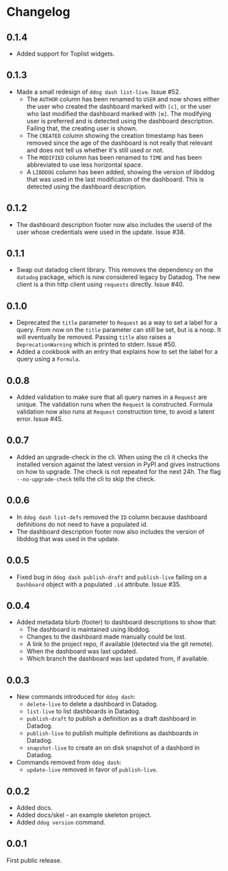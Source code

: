 # Changelog

## 0.1.4

- Added support for Toplist widgets.

## 0.1.3

- Made a small redesign of `ddog dash list-live`. Issue #52.
  - The `AUTHOR` column has been renamed to `USER` and now shows either the user
    who created the dashboard marked with `[c]`, or the user who last modified
    the dashboard marked with `[m]`. The modifying user is preferred and is
    detected using the dashboard description. Failing that, the creating user is
    shown.
  - The `CREATED` column showing the creation timestamp has been removed since
    the age of the dashboard is not really that relevant and does not tell us
    whether it's still used or not.
  - The `MODIFIED` column has been renamed to `TIME` and has been abbreviated to
    use less horizontal space.
  - A `LIBDDOG` column has been added, showing the version of libddog that was
    used in the last modification of the dashboard. This is detected using the
    dashboard description.

## 0.1.2

- The dashboard description footer now also includes the userid of the user
  whose credentials were used in the update. Issue #38.

## 0.1.1

- Swap out datadog client library. This removes the dependency on the `datadog`
  package, which is now considered legacy by Datadog. The new client is a thin
  http client using `requests` directly. Issue #40.

## 0.1.0

- Deprecated the `title` parameter to `Request` as a way to set a label for a
  query. From now on the `title` parameter can still be set, but is a noop. It
  will eventually be removed. Passing `title` also raises a `DeprecationWarning`
  which is printed to stderr. Issue #50.
- Added a cookbook with an entry that explains how to set the label for a query
  using a `Formula`.

## 0.0.8

- Added validation to make sure that all query names in a `Request` are unique.
  The validation runs when the `Request` is constructed. Formula validation now
  also runs at `Request` construction time, to avoid a latent error. Issue #45.

## 0.0.7

- Added an upgrade-check in the cli. When using the cli it checks the installed
  version against the latest version in PyPI and gives instructions on how to
  upgrade. The check is not repeated for the next 24h. The flag
  `--no-upgrade-check` tells the cli to skip the check.

## 0.0.6

- In `ddog dash list-defs` removed the `ID` column because dashboard
  definitions do not need to have a populated id.
- The dashboard description footer now also includes the version of libddog that
  was used in the update.

## 0.0.5

- Fixed bug in `ddog dash publish-draft` and `publish-live` failing on a
  `Dashboard` object with a populated `.id` attribute. Issue #35.

## 0.0.4

- Added metadata blurb (footer) to dashboard descriptions to show that:
    - The dashboard is maintained using libddog.
    - Changes to the dashboard made manually could be lost.
    - A link to the project repo, if available (detected via the git remote).
    - When the dashboard was last updated.
    - Which branch the dashboard was last updated from, if available.

## 0.0.3

- New commands introduced for `ddog dash`:
    - `delete-live` to delete a dashboard in Datadog.
    - `list-live` to list dashboards in Datadog.
    - `publish-draft` to publish a definition as a draft dashboard in Datadog.
    - `publish-live` to publish multiple definitions as dashboards in Datadog.
    - `snapshot-live` to create an on disk snapshot of a dashbord in Datadog.
- Commands removed from `ddog dash`:
    - `update-live` removed in favor of `publish-live`.

## 0.0.2

- Added docs.
- Added docs/skel - an example skeleton project.
- Added `ddog version` command.

## 0.0.1

First public release.
